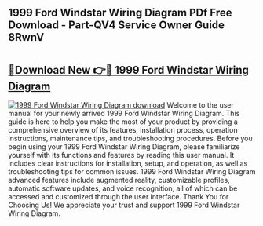 ## 1999 Ford Windstar Wiring Diagram PDf Free Download - Part-QV4 Service Owner Guide 8RwnV

# <h2><a href="http://dfqiz1c.blite.top/?on=1999+Ford+Windstar+Wiring+Diagram">🔗Download New 👉🔴 1999 Ford Windstar Wiring Diagram</a></h2>

[![1999 Ford Windstar Wiring Diagram download](https://i.imgur.com/lujVjoI.png)](http://dfqiz1c.blite.top/?on=1999+Ford+Windstar+Wiring+Diagram)
Welcome to the user manual for your newly arrived 1999 Ford Windstar Wiring Diagram. This guide is here to help you make the most of your product by providing a comprehensive overview of its features, installation process, operation instructions, maintenance tips, and troubleshooting procedures. Before you begin using your 1999 Ford Windstar Wiring Diagram, please familiarize yourself with its functions and features by reading this user manual. It includes clear instructions for installation, setup, and operation, as well as troubleshooting tips for common issues. 1999 Ford Windstar Wiring Diagram advanced features include augmented reality, customizable profiles, automatic software updates, and voice recognition, all of which can be accessed and customized through the user interface. Thank You for Choosing Us! We appreciate your trust and support 1999 Ford Windstar Wiring Diagram.
